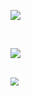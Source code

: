 

![]( https://ubest-my.sharepoint.com/personal/zhaimingdong0917_onedrive_readmail_net/_layouts/15/download.aspx?share=ERN2T8qCp9tGsSpVY5N5uVUBNz7aQuNYewAXfuwLV0vEUg )

<br>

![]( https://ubest-my.sharepoint.com/personal/zhaimingdong0917_onedrive_readmail_net/_layouts/15/download.aspx?share=EVEsannSfv9FoukoFFk_taYBGxxcu7yr9uZVdG-Je5uh-w )

<br>

<img src=" https://ubest-my.sharepoint.com/personal/zhaimingdong0917_onedrive_readmail_net/_layouts/15/download.aspx?share=EXk4GFN2YT1Hk5oEMqSdFpIBtYRT-Q1QhwQ_kudIsQmzyQ" style="zoom: 80%;" />